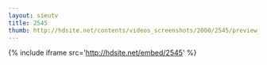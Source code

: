 ```yaml
---
layout: sieutv
title: 2545
thumb: http://hdsite.net/contents/videos_screenshots/2000/2545/preview_360p.mp4.jpg
---
```

{% include iframe src='http://hdsite.net/embed/2545' %}
 
